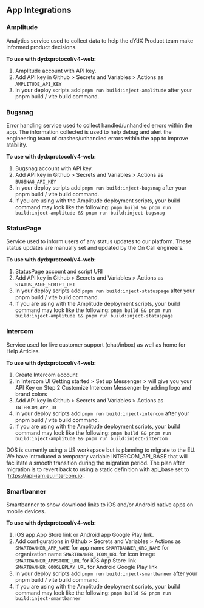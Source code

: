 ## App Integrations
### Amplitude
Analytics service used to collect data to help the dYdX Product team make informed product decisions.

<b>To use with dydxprotocol/v4-web:</b>
1. Amplitude account with API key.
2. Add API key in Github > Secrets and Variables > Actions as `AMPLITUDE_API_KEY`
3. In your deploy scripts add `pnpm run build:inject-amplitude` after your pnpm build / vite build command.

### Bugsnag
Error handling service used to collect handled/unhandled errors within the app. The information collected is used to help debug and alert the engineering team of crashes/unhandled errors within the app to improve stability.

<b>To use with dydxprotocol/v4-web:</b>
1. Bugsnag account with API key.
2. Add API key in Github > Secrets and Variables > Actions as `BUGSNAG_API_KEY`
3. In your deploy scripts add `pnpm run build:inject-bugsnag` after your pnpm build / vite build command.
4. If you are using with the Amplitude deployment scripts, your build command may look like the following: `pnpm build && pnpm run build:inject-amplitude && pnpm run build:inject-bugsnag`

### StatusPage
Service used to inform users of any status updates to our platform. These status updates are manually set and updated by the On Call engineers.

<b>To use with dydxprotocol/v4-web:</b>
1. StatusPage account and script URI
2. Add API key in Github > Secrets and Variables > Actions as `STATUS_PAGE_SCRIPT_URI`
3. In your deploy scripts add `pnpm run build:inject-statuspage` after your pnpm build / vite build command.
4. If you are using with the Amplitude deployment scripts, your build command may look like the following: `pnpm build && pnpm run build:inject-amplitude && pnpm run build:inject-statuspage`

### Intercom
Service used for live customer support (chat/inbox) as well as home for Help Articles.

<b>To use with dydxprotocol/v4-web:</b>
1. Create Intercom account
2. In Intercom UI
Getting started > Set up Messenger > will give you your API Key on Step 2
Customize Intercom Messenger by adding logo and brand colors
3. Add API key in Github > Secrets and Variables > Actions as `INTERCOM_APP_ID`
4. In your deploy scripts add `pnpm run build:inject-intercom` after your pnpm build / vite build command.
5. If you are using with the Amplitude deployment scripts, your build command may look like the following: `pnpm build && pnpm run build:inject-amplitude && pnpm run build:inject-intercom`

DOS is currently using a US workspace but is planning to migrate to the EU. We have introduced a temporary variable INTERCOM_API_BASE that will facilitate a smooth transition during the migration period. The plan after migration is to revert back to using a static definition with api_base set to 'https://api-iam.eu.intercom.io'.

### Smartbanner
Smartbanner to show download links to iOS and/or Android native apps on mobile devices.

<b>To use with dydxprotocol/v4-web:</b>
1. iOS app App Store link or Android app Google Play link.
2. Add configurations in Github > Secrets and Variables > Actions as 
    `SMARTBANNER_APP_NAME` for app name
    `SMARTBANNER_ORG_NAME` for organization name
    `SMARTBANNER_ICON_URL` for icon image
    `SMARTBANNER_APPSTORE_URL` for iOS App Store link
    `SMARTBANNER_GOOGLEPLAY_URL` for Android Google Play link
3. In your deploy scripts add `pnpm run build:inject-smartbanner` after your pnpm build / vite build command.
4. If you are using with the Amplitude deployment scripts, your build command may look like the following: `pnpm build && pnpm run build:inject-smartbanner`
